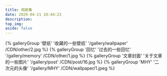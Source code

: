 ```yaml
---
title: 相册集
date: 2020-04-21 18:44:23
description:
top_img:
aside: false
---
```


<div class="gallery-group-main">
{% galleryGroup '壁纸' '收藏的一些壁纸' '/gallery/wallpaper' /CDN/other/2.jpg %}
{% galleryGroup '回忆' '过去的一些回忆' '/gallery/memory' /CDN/other/1.jpg %}
{% galleryGroup '文章封面' '关于文章的一些图片' '/gallery/post' /CDN/post/16.jpg %}
{% galleryGroup 'MHY' '二次元的头像' '/gallery/MHY' /CDN/wallpaper/1.jpeg %}
</div>
